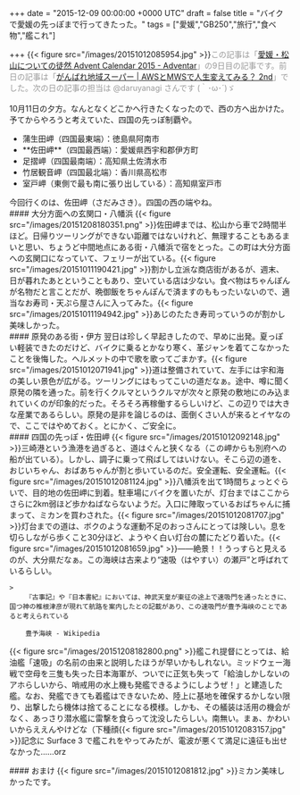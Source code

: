 
+++
date = "2015-12-09 00:00:00 +0000 UTC"
draft = false
title = "バイクで愛媛の先っぽまで行ってきたった。"
tags = ["愛媛","GB250","旅行","食べ物","艦これ"]

+++
{{< figure src="/images/20151012085954.jpg"  >}}<span style="color: #999999">この記事は「<a href="http://www.adventar.org/calendars/1176">愛媛・松山についての徒然 Advent Calendar 2015 - Adventar</a>」の9日目の記事です。前日の記事は「<a href="http://okiyasu.biz/?p=337">がんばれ地域スーパー | AWSとMWSで人生変えてみる？ 2nd</a>」でした。次の日の記事の担当は @daruyanagi さんです (｀･ω･´)ゞ<br/>
<br/>
</span>10月11日の夕方。なんとなくどこかへ行きたくなったので、西の方へ出かけた。予てからやろうと考えていた、四国の先っぽ制覇や。

<ul>
<li>蒲生田岬（四国最東端）：徳島県阿南市</li>
<li>**佐田岬**（四国最西端）：愛媛県西宇和郡伊方町</li>
<li>足摺岬（四国最南端）：高知県土佐清水市</li>
<li>竹居観音岬（四国最北端）：香川県高松市</li>
<li>室戸岬（東側で最も南に張り出している）：高知県室戸市</li>
</ul>今回行くのは、佐田岬（さだみさき）。四国の西の端やね。

<div class="section">
    #### 大分方面への玄関口・八幡浜
    {{< figure src="/images/20151208180351.png"  >}}佐田岬までは、松山から車で2時間半ほど。日帰りツーリングができない距離ではないけれど、無理することもあるまいと思い、ちょうど中間地点にある街・八幡浜で宿をとった。この町は大分方面への玄関口になっていて、フェリーが出ている。{{< figure src="/images/20151011190421.jpg"  >}}割かし立派な商店街があるが、週末、日が暮れたあとということもあり、空いている店は少ない。食べ物はちゃんぽんが名物だと言ことだが、晩御飯をちゃんぽんで済ますのももったいないので、適当なお寿司・天ぷら屋さんに入ってみた。{{< figure src="/images/20151011194942.jpg"  >}}あじのたたき寿司っていうのが割かし美味しかった。

</div>
<div class="section">
    #### 原発のある街・伊方
    翌日は珍しく早起きしたので、早めに出発。夏っぽい軽装できたのだけど、バイクに乗るとかなり寒く、革ジャンを着てこなかったことを後悔した。ヘルメットの中で歌を歌ってごまかす。{{< figure src="/images/20151012071941.jpg"  >}}道は整備されていて、左手には宇和海の美しい景色が広がる。ツーリングにはもってこいの道だなぁ。途中、噂に聞く原発の隣を通った。前を行くクルマというクルマが次々と原発の敷地にのみ込まれていくのが印象的だった。そろそろ再稼働するらしいけど、この辺りでは大きな産業であるらしい。原発の是非を論じるのは、面倒くさい人が来るとイヤなので、ここではやめておく。とにかく、ご安全に。

</div>
<div class="section">
    #### 四国の先っぽ・佐田岬
    {{< figure src="/images/20151012092148.jpg"  >}}三崎港という漁港を過ぎると、道はぐんと狭くなる（この岬からも別府への船が出ている）。しかし、調子に乗って飛ばしてはいけない。そこら辺の道を、おじいちゃん、おばあちゃんが割と歩いているのだ。安全運転、安全運転。{{< figure src="/images/20151012081124.jpg"  >}}八幡浜を出て1時間ちょっとぐらいで、目的地の佐田岬に到着。駐車場にバイクを置いたが、灯台まではここからさらに2km弱ほど歩かねばならないようだ。入口に陣取っているおばちゃんに捕まって、ミカンを買わされた。{{< figure src="/images/20151012081707.jpg"  >}}灯台までの道は、ボクのような運動不足のおっさんにとっては険しい。息を切らしながら歩くこと30分ほど、ようやく白い灯台の麓にたどり着いた。{{< figure src="/images/20151012081659.jpg"  >}}――絶景！！うっすらと見えるのが、大分県だなぁ。この海峡は古来より“速吸（はやすい）の瀬戸”と呼ばれているらしい。

    >
        『古事記』や『日本書紀』においては、神武天皇が東征の途上で速吸門を通ったときに、国つ神の椎根津彦が現れて航路を案内したとの記載があり、この速吸門が豊予海峡のことであると考えられている

        豊予海峡 - Wikipedia
    
{{< figure src="/images/20151208182800.png"  >}}艦これ提督にとっては、給油艦「速吸」の名前の由来と説明したほうが早いかもしれない。ミッドウェー海戦で空母を三隻も失った日本海軍が、ついでに正気も失って「給油しかしないのアホらしいから、哨戒用の水上機も発艦できるようにしようぜ！」と建造した艦。なお、発艦できても着艦はできないため、陸上に基地を確保するかしない限り、出撃したら機体は捨てることになる模様。しかも、その艤装は活用の機会がなく、あっさり潜水艦に雷撃を食らって沈没したらしい。南無い。まぁ、かわいいからええんやけどな（下種顔{{< figure src="/images/20151012083157.jpg"  >}}記念に Surface 3 で艦これをやってみたが、電波が悪くて満足に遠征も出せなかった……orz

</div>
<div class="section">
    #### おまけ
    {{< figure src="/images/20151012081812.jpg"  >}}ミカン美味しかったです。

</div>

